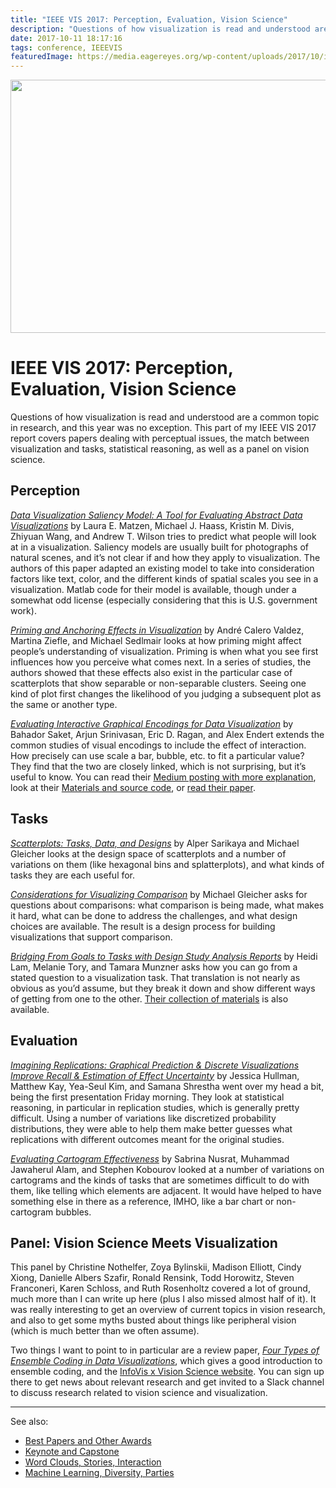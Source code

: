 ```yaml
---
title: "IEEE VIS 2017: Perception, Evaluation, Vision Science"
description: "Questions of how visualization is read and understood are a common topic in research, and this year was no exception. This part of my IEEE VIS 2017 report covers papers dealing with perceptual issues, the match between visualization and tasks, statistical reasoning, as well as a panel on vision science."
date: 2017-10-11 18:17:16
tags: conference, IEEEVIS
featuredImage: https://media.eagereyes.org/wp-content/uploads/2017/10/imagining-replications.png
---
```


<p align="center"><img src="https://media.eagereyes.org/wp-content/uploads/2017/10/imagining-replications.png" width="750" height="405" /></p>

# IEEE VIS 2017: Perception, Evaluation, Vision Science

Questions of how visualization is read and understood are a common topic in research, and this year was no exception. This part of my IEEE VIS 2017 report covers papers dealing with perceptual issues, the match between visualization and tasks, statistical reasoning, as well as a panel on vision science.

## Perception

<em><a href="http://www.cs.sandia.gov/~atwilso/get_dvs.html">Data Visualization Saliency Model: A Tool for Evaluating Abstract Data Visualizations</a></em> by Laura E. Matzen, Michael J. Haass, Kristin M. Divis, Zhiyuan Wang, and Andrew T. Wilson tries to predict what people will look at in a visualization. Saliency models are usually built for photographs of natural scenes, and it’s not clear if and how they apply to visualization. The authors of this paper adapted an existing model to take into consideration factors like text, color, and the different kinds of spatial scales you see in a visualization. Matlab code for their model is available, though under a somewhat odd license (especially considering that this is U.S. government work).

<em><a href="http://homepage.univie.ac.at/michael.sedlmair/papers/calero-valdez2017priming.pdf">Priming and Anchoring Effects in Visualization</a></em> by André Calero Valdez, Martina Ziefle, and Michael Sedlmair looks at how priming might affect people’s understanding of visualization. Priming is when what you see first influences how you perceive what comes next. In a series of studies, the authors showed that these effects also exist in the particular case of scatterplots that show separable or non-separable clusters. Seeing one kind of plot first changes the likelihood of you judging a subsequent plot as the same or another type.

<em><a href="http://va.gatech.edu/encodings">Evaluating Interactive Graphical Encodings for Data Visualization</a></em> by Bahador Saket, Arjun Srinivasan, Eric D. Ragan, and Alex Endert extends the common studies of visual encodings to include the effect of interaction. How precisely can use scale a bar, bubble, etc. to fit a particular value? They find that the two are closely linked, which is not surprising, but it’s useful to know. You can read their <a href="https://medium.com/@GT_Vis/evaluating-interactive-graphical-encodings-for-data-visualization-b9b8b4bf47f8">Medium posting with more explanation</a>, look at their <a href="https://github.com/gtvalab/interactive-graphical-encodings">Materials and source code</a>, or <a href="http://bahadorsaket.com/publication/encodingsPaper.pdf">read their paper</a>.

## Tasks

<em><a href="http://graphics.cs.wisc.edu/Vis/scattertasks/">Scatterplots: Tasks, Data, and Designs</a></em> by Alper Sarikaya and Michael Gleicher looks at the design space of scatterplots and a number of variations on them (like hexagonal bins and splatterplots), and what kinds of tasks they are each useful for.

<em><a href="http://graphics.cs.wisc.edu/Papers/2018/Gle18/viscomp.pdf">Considerations for Visualizing Comparison</a></em> by Michael Gleicher asks for questions about comparisons: what comparison is being made, what makes it hard, what can be done to address the challenges, and what design choices are available. The result is a design process for building visualizations that support comparison.

<em><a href="http://www.cs.ubc.ca/labs/imager/tr/2017/GoalsToTasks/">Bridging From Goals to Tasks with Design Study Analysis Reports</a></em> by Heidi Lam, Melanie Tory, and Tamara Munzner asks how you can go from a stated question to a visualization task. That translation is not nearly as obvious as you’d assume, but they break it down and show different ways of getting from one to the other. <a href="https://docs.google.com/document/d/1H9O_Nd3wlio3iCsXzSSPZzEXRqFTQa1-agAebs2tvd0/edit">Their collection of materials</a> is also available.

## Evaluation

<em><a href="http://idl.cs.washington.edu/papers/imagining-replications">Imagining Replications: Graphical Prediction &amp; Discrete Visualizations Improve Recall &amp; Estimation of Effect Uncertainty</a></em> by Jessica Hullman, Matthew Kay, Yea-Seul Kim, and Samana Shrestha went over my head a bit, being the first presentation Friday morning. They look at statistical reasoning, in particular in replication studies, which is generally pretty difficult. Using a number of variations like discretized probability distributions, they were able to help them make better guesses what replications with different outcomes meant for the original studies.

<em><a href="https://arxiv.org/pdf/1504.02218.pdf">Evaluating Cartogram Effectiveness</a></em> by Sabrina Nusrat, Muhammad Jawaherul Alam, and Stephen Kobourov looked at a number of variations on cartograms and the kinds of tasks that are sometimes difficult to do with them, like telling which elements are adjacent. It would have helped to have something else in there as a reference, IMHO, like a bar chart or non-cartogram bubbles.

## Panel: Vision Science Meets Visualization

This panel by Christine Nothelfer, Zoya Bylinskii, Madison Elliott, Cindy Xiong, Danielle Albers Szafir, Ronald Rensink, Todd Horowitz, Steven Franconeri, Karen Schloss, and Ruth Rosenholtz covered a lot of ground, much more than I can write up here (plus I also missed almost half of it). It was really interesting to get an overview of current topics in vision research, and also to get some myths busted about things like peripheral vision (which is much better than we often assume).

Two things I want to point to in particular are a review paper, <a href="http://viscog.psych.northwestern.edu/publications/ensemble_coding_in_visualization_JOV_2015_szafir_haroz_gleicher_franconeri.pdf"><em>Four Types of Ensemble Coding in Data Visualizations</em></a>, which gives a good introduction to ensemble coding, and the <a href="https://visxvision.com/join-visxvision/?contact-form-id=81&amp;contact-form-sent=190&amp;_wpnonce=29f05d7352#contact-form-81">InfoVis x Vision Science website</a>. You can sign up there to get news about relevant research and get invited to a Slack channel to discuss research related to vision science and visualization.

<hr />

See also:

<ul>
    <li><a href="/blog/2017/ieee-vis-2017-best-papers-keynote-capstone">Best Papers and Other Awards</a></li>
    <li><a href="/blog/2017/ieee-vis-2017-keynote-and-capstone">Keynote and Capstone</a></li>
    <li><a href="/blog/2017/ieee-vis-2017-word-clouds-sparklines-stories-interaction">Word Clouds, Stories, Interaction</a></li>
    <li><a href="/blog/2017/ieee-vis-2017-machine-learning-diversity-parties">Machine Learning, Diversity, Parties</a></li>
</ul>


<PostedBy />


